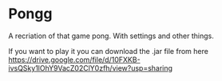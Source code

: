 # Pongg
A recriation of that game pong. With settings and other things.

If you want to play it you can download the .jar file from here
https://drive.google.com/file/d/10FXKB-ivsQSky1lOhY9VacZ02ClY0zfh/view?usp=sharing
